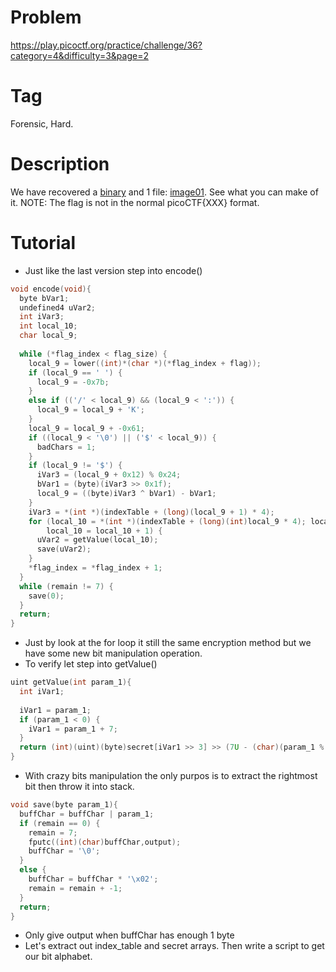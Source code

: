 # Problem
https://play.picoctf.org/practice/challenge/36?category=4&difficulty=3&page=2
# Tag
Forensic, Hard.
# Description
We have recovered a [binary](https://jupiter.challenges.picoctf.org/static/c09444bcd3737284f3c046e700f2b7de/mystery) and 1 file: [image01](https://jupiter.challenges.picoctf.org/static/c09444bcd3737284f3c046e700f2b7de/output). See what you can make of it. NOTE: The flag is not in the normal picoCTF{XXX} format.
# Tutorial
  - Just like the last version step into encode()
```C
void encode(void){
  byte bVar1;
  undefined4 uVar2;
  int iVar3;
  int local_10;
  char local_9;
  
  while (*flag_index < flag_size) {
    local_9 = lower((int)*(char *)(*flag_index + flag));
    if (local_9 == ' ') {
      local_9 = -0x7b;
    }
    else if (('/' < local_9) && (local_9 < ':')) {
      local_9 = local_9 + 'K';
    }
    local_9 = local_9 + -0x61;
    if ((local_9 < '\0') || ('$' < local_9)) {
      badChars = 1;
    }
    if (local_9 != '$') {
      iVar3 = (local_9 + 0x12) % 0x24;
      bVar1 = (byte)(iVar3 >> 0x1f);
      local_9 = ((byte)iVar3 ^ bVar1) - bVar1;
    }
    iVar3 = *(int *)(indexTable + (long)(local_9 + 1) * 4);
    for (local_10 = *(int *)(indexTable + (long)(int)local_9 * 4); local_10 < iVar3;
        local_10 = local_10 + 1) {
      uVar2 = getValue(local_10);
      save(uVar2);
    }
    *flag_index = *flag_index + 1;
  }
  while (remain != 7) {
    save(0);
  }
  return;
}
```
  - Just by look at the for loop it still the same encryption method but we have some new bit manipulation operation.
  - To verify let step into getValue()
```C
uint getValue(int param_1){
  int iVar1;
  
  iVar1 = param_1;
  if (param_1 < 0) {
    iVar1 = param_1 + 7;
  }
  return (int)(uint)(byte)secret[iVar1 >> 3] >> (7U - (char)(param_1 % 8) & 0x1f) & 1;
}
```
  - With crazy bits manipulation the only purpos is to extract the rightmost bit then throw it into stack.
```C
void save(byte param_1){
  buffChar = buffChar | param_1;
  if (remain == 0) {
    remain = 7;
    fputc((int)(char)buffChar,output);
    buffChar = '\0';
  }
  else {
    buffChar = buffChar * '\x02';
    remain = remain + -1;
  }
  return;
}
```
  - Only give output when buffChar has enough 1 byte
  - Let's extract out index_table and secret arrays. Then write a script to get our bit alphabet.
